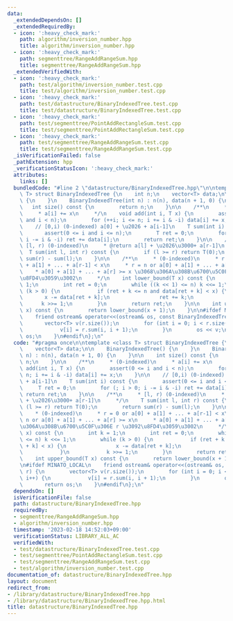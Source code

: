 ```yaml
---
data:
  _extendedDependsOn: []
  _extendedRequiredBy:
  - icon: ':heavy_check_mark:'
    path: algorithm/inversion_number.hpp
    title: algorithm/inversion_number.hpp
  - icon: ':heavy_check_mark:'
    path: segmenttree/RangeAddRangeSum.hpp
    title: segmenttree/RangeAddRangeSum.hpp
  _extendedVerifiedWith:
  - icon: ':heavy_check_mark:'
    path: test/algorithm/inversion_number.test.cpp
    title: test/algorithm/inversion_number.test.cpp
  - icon: ':heavy_check_mark:'
    path: test/datastructure/BinaryIndexedTree.test.cpp
    title: test/datastructure/BinaryIndexedTree.test.cpp
  - icon: ':heavy_check_mark:'
    path: test/segmenttree/PointAddRectangleSum.test.cpp
    title: test/segmenttree/PointAddRectangleSum.test.cpp
  - icon: ':heavy_check_mark:'
    path: test/segmenttree/RangeAddRangeSum.test.cpp
    title: test/segmenttree/RangeAddRangeSum.test.cpp
  _isVerificationFailed: false
  _pathExtension: hpp
  _verificationStatusIcon: ':heavy_check_mark:'
  attributes:
    links: []
  bundledCode: "#line 2 \"datastructure/BinaryIndexedTree.hpp\"\n\ntemplate <class\
    \ T> struct BinaryIndexedTree {\n    int n;\n    vector<T> data;\n\n    BinaryIndexedTree()\
    \ {\n    }\n    BinaryIndexedTree(int n) : n(n), data(n + 1, 0) {\n    }\n\n \
    \   int size() const {\n        return n;\n    }\n\n    /**\n     * (0-indexed)\n\
    \     * a[i] += x\n     */\n    void add(int i, T x) {\n        assert(0 <= i\
    \ and i < n);\n        for (++i; i <= n; i += i & -i) data[i] += x;\n    }\n\n\
    \    // [0,i) (0-indexed) a[0] + \u2026 + a[i-1]\n    T sum(int i) const {\n \
    \       assert(0 <= i and i <= n);\n        T ret = 0;\n        for (; i > 0;\
    \ i -= i & -i) ret += data[i];\n        return ret;\n    }\n\n    /**\n     *\
    \ [l, r) (0-indexed)\n     * @return a[l] + \u2026\u3000+ a[r-1]\n     */\n  \
    \  T sum(int l, int r) const {\n        if (l >= r) return T(0);\n        return\
    \ sum(r) - sum(l);\n    }\n\n    /**\n     * (0-indexed)\n     * r = 0 or a[0]\
    \ + a[1] + ... + a[r-1] < x\n     * r = n or a[0] + a[1] + ... + a[r] >= x\n \
    \    * a[0] + a[1] + ... + a[r] >= x \u3068\u306A\u308B\u6700\u5C0F\u306E r \u3092\
    \u8FD4\u3059\u3002\n     */\n    int lower_bound(T x) const {\n        int k =\
    \ 1;\n        int ret = 0;\n        while ((k << 1) <= n) k <<= 1;\n        while\
    \ (k > 0) {\n            if (ret + k <= n and data[ret + k] < x) {\n         \
    \       x -= data[ret + k];\n                ret += k;\n            }\n      \
    \      k >>= 1;\n        }\n        return ret;\n    }\n\n    int upper_bound(T\
    \ x) const {\n        return lower_bound(x + 1);\n    }\n\n#ifdef MINATO_LOCAL\n\
    \    friend ostream& operator<<(ostream& os, const BinaryIndexedTree& r) {\n \
    \       vector<T> v(r.size());\n        for (int i = 0; i < r.size(); i++) {\n\
    \            v[i] = r.sum(i, i + 1);\n        }\n        os << v;\n        return\
    \ os;\n    }\n#endif\n};\n"
  code: "#pragma once\n\ntemplate <class T> struct BinaryIndexedTree {\n    int n;\n\
    \    vector<T> data;\n\n    BinaryIndexedTree() {\n    }\n    BinaryIndexedTree(int\
    \ n) : n(n), data(n + 1, 0) {\n    }\n\n    int size() const {\n        return\
    \ n;\n    }\n\n    /**\n     * (0-indexed)\n     * a[i] += x\n     */\n    void\
    \ add(int i, T x) {\n        assert(0 <= i and i < n);\n        for (++i; i <=\
    \ n; i += i & -i) data[i] += x;\n    }\n\n    // [0,i) (0-indexed) a[0] + \u2026\
    \ + a[i-1]\n    T sum(int i) const {\n        assert(0 <= i and i <= n);\n   \
    \     T ret = 0;\n        for (; i > 0; i -= i & -i) ret += data[i];\n       \
    \ return ret;\n    }\n\n    /**\n     * [l, r) (0-indexed)\n     * @return a[l]\
    \ + \u2026\u3000+ a[r-1]\n     */\n    T sum(int l, int r) const {\n        if\
    \ (l >= r) return T(0);\n        return sum(r) - sum(l);\n    }\n\n    /**\n \
    \    * (0-indexed)\n     * r = 0 or a[0] + a[1] + ... + a[r-1] < x\n     * r =\
    \ n or a[0] + a[1] + ... + a[r] >= x\n     * a[0] + a[1] + ... + a[r] >= x \u3068\
    \u306A\u308B\u6700\u5C0F\u306E r \u3092\u8FD4\u3059\u3002\n     */\n    int lower_bound(T\
    \ x) const {\n        int k = 1;\n        int ret = 0;\n        while ((k << 1)\
    \ <= n) k <<= 1;\n        while (k > 0) {\n            if (ret + k <= n and data[ret\
    \ + k] < x) {\n                x -= data[ret + k];\n                ret += k;\n\
    \            }\n            k >>= 1;\n        }\n        return ret;\n    }\n\n\
    \    int upper_bound(T x) const {\n        return lower_bound(x + 1);\n    }\n\
    \n#ifdef MINATO_LOCAL\n    friend ostream& operator<<(ostream& os, const BinaryIndexedTree&\
    \ r) {\n        vector<T> v(r.size());\n        for (int i = 0; i < r.size();\
    \ i++) {\n            v[i] = r.sum(i, i + 1);\n        }\n        os << v;\n \
    \       return os;\n    }\n#endif\n};\n"
  dependsOn: []
  isVerificationFile: false
  path: datastructure/BinaryIndexedTree.hpp
  requiredBy:
  - segmenttree/RangeAddRangeSum.hpp
  - algorithm/inversion_number.hpp
  timestamp: '2023-02-18 14:52:03+09:00'
  verificationStatus: LIBRARY_ALL_AC
  verifiedWith:
  - test/datastructure/BinaryIndexedTree.test.cpp
  - test/segmenttree/PointAddRectangleSum.test.cpp
  - test/segmenttree/RangeAddRangeSum.test.cpp
  - test/algorithm/inversion_number.test.cpp
documentation_of: datastructure/BinaryIndexedTree.hpp
layout: document
redirect_from:
- /library/datastructure/BinaryIndexedTree.hpp
- /library/datastructure/BinaryIndexedTree.hpp.html
title: datastructure/BinaryIndexedTree.hpp
---
```


